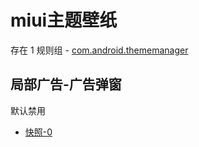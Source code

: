 # miui主题壁纸

存在 1 规则组 - [com.android.thememanager](/src/apps/com.android.thememanager.ts)

## 局部广告-广告弹窗

默认禁用

- [快照-0](https://i.gkd.li/import/13215038)
